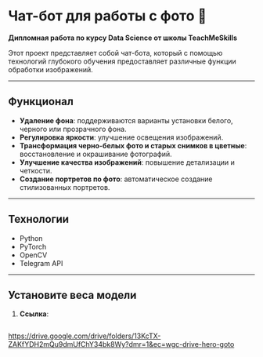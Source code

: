 # Чат-бот для работы с фото 📸  
**Дипломная работа по курсу Data Science от школы TeachMeSkills**  

Этот проект представляет собой чат-бота, который с помощью технологий глубокого обучения предоставляет различные функции обработки изображений.

---

## Функционал  
- **Удаление фона**: поддерживаются варианты установки белого, черного или прозрачного фона.  
- **Регулировка яркости**: улучшение освещения изображений.  
- **Трансформация черно-белых фото и старых снимков в цветные**: восстановление и окрашивание фотографий.  
- **Улучшение качества изображений**: повышение детализации и четкости.  
- **Создание портретов по фото**: автоматическое создание стилизованных портретов.  

---

## Технологии  
- Python  
- PyTorch  
- OpenCV  
- Telegram API  

---

## Установите веса модели  

1. **Ссылка**:  
   ```bash
https://drive.google.com/drive/folders/13KcTX-ZAKfYDH2mQu9dmUfChY34bk8Wy?dmr=1&ec=wgc-drive-hero-goto
